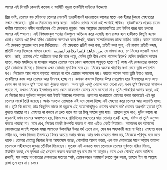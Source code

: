 আমার এই লিখাটি কেবলই কলেজ ও ভার্সিটি পড়ুয়া তাবলীগি ভাইদের উদ্দেশ্যে

প্রিয় ভাই,
তোমার বড় সৌভাগ্য তোমার সোনালী ছাত্রজীবনেই দাওয়াতের কাজের মতো এক হীরার টুকরো মেহনতের সন্ধান পেয়েছো। তুমি এ নিয়ামতের কদর করো। আমিও তোমার মতো এই পথেরই পথিক। ছাত্রজীবনের প্রারম্ভে রাব্বে কারীম আমাকেও নসীব করেছিলেন এই মেহনতে জুড়ার।আজ আল্লাহর মেহেরবানিতে প্রায় উনিশ বছর হয়ে চললো আমার এই পথচলা।
এই বিপদসংকুল পথের বাঁকগুলো অতিক্রম করে এসেছি বলে রাস্তার হাল হাকীকত কিছুটা হলেও চেনা। আমার এই লিখা যদিও তোমাকে সম্মোধন করে লিখছি, বাস্তবে সম্মোধিতদের মাঝে আমিও আছি। কারন আমাকে এই মেহনত মুহতাজ বনে চলা শিখিয়েছে। এই মেহনতে প্রতিটি কথা বলা, প্রতিটি কথা শুনা, এই রাস্তায় প্রতিটি কদম, প্রতিটি সফর নিজেকে সামনে রেখে।
من جاهد فإنما يجاهد لنفسه.
যে সাধনা করে, সে নিজের জন্যেই সাধনা করে।
ভাই, তোমার সেই অতীতের কথা কি মনে পড়ে, যেদিন তুমি দ্বীন থেকে গাফেল ছিলে? যেদিন মসজিদে আযান হতো, অথচ মসজিদে না যাওয়ার কারনে তোমার মনে কোন আফসোস অনুভূত হতো না?
আজ এই মেহনতের বরকতে তুমি তোমাকে চিনেছ। নিজেকে এখন তোমার মুনাফিক মনে হয়। নিজের অনেক খারাবির কথা ভেবে তুমি পেরেশান হও। নিজেকে আর আগে বাড়াতে পারছো না বলে তোমার আফসোস হয়। হয়তো অনেক সময় তুমি ইহাও ভাবো, তাবলীগের কাজ করে তোমার আর ইসলাহ হচ্ছে না। কখনও কখনও নিজের উপর পেরেশান হয়ে ইসলাহের জন্য অন্য কোন পথ বা মতও তুমি হন্যে হয়ে খুঁজতে থাকো।
অথচ তুমি একটু খেয়াল করে দেখো তো, যখন তুমি ঠিকমতো নামাজও পড়তে না, তখনও নিজের ইসলাহের জন্য কোন আফসোস তোমার মনে আসতো না। তুমি শোকরিয়া আদায় করো, এই যে নিজের মধ্যে দূর্বলতা অনুভব করা ইহাই ঈমানের আলামত। ক্রমাগত দাওয়াতের মেহনত করার বরকতেই এই নূর তোমার মাঝে তৈরি হয়েছে। অথচ শয়তান তোমাকে এই বলে ধোকা দিচ্ছে এই মেহনত করে তোমার আর অগ্রগতি হচ্ছে না।
তুমি কি জানো, মাত্র কিছুদিন কাজে না জুড়লে এই আফসোসটুকুও তোমার থাকবে না? তোমার অগ্রগতি হয়তো তুমি বুঝতে পারছো না। মেহনত না করলে যে দ্রুত পতন হয় তা কিন্তু সহজে বুঝা যায়। তাহলে বুঝে নাও, দুদিন কাজে না জুড়লেই যখন তোমার অধঃপতন হয়, নিঃসন্দেহে প্রতিদিনের মেহনতের দ্বারা তোমার তরক্কী হচ্ছে, যদিও তা তুমি অনুভব করতে পারছো না। মনে রেখ, নিজের তরক্কী উপলদ্ধি করতে না পারা এটিও একটি নিয়ামত। আমাদের রব আমাদের হেফাজতের জন্যই অনেক সময় আমাদের উপলদ্ধির উপর পর্দা ঢেলে দেন, যেন মন অহংকারী হয়ে না উঠে।
মেহনত যখন সহীহ হয়, তখন নিজের ইসলাহের ফিকর অন্তরে বজায় থাকে। আর যখন মেহনত গলদ হয়, নিজেকে পরিশুদ্ধ মনে হতে থাকে। তোমার যেহেতু নিজের উপর আফসোস হচ্ছে, শোকরিয়া আদায় করো, এক হক মেহনতের সাথে আল্লাহ তায়ালা তোমাকে সহীহভাবে জুড়ার তৌফীক দিয়েছেন। সুতরাং এই মেহনত যখন তোমাকে তোমার দূর্বলতা ধরিয়ে দিচ্ছে, ইয়াকীন করো, সে দূর্বলতা এই মেহনত করতে করতেই দূর হবে ইন শা আল্লাহ। তবে এখন থেকেই কোন আলিমে রব্বানী, যার কাছে দাওয়াতের মেহনতের সত্যতা স্পষ্ট, তেমন কারও পরামর্শে চলতে শুরু করো, তাহলে ইন শা আল্লাহ রাস্তা ভুল হবে না।
চলবে
